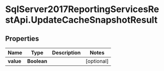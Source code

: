 # SqlServer2017ReportingServicesRestApi.UpdateCacheSnapshotResult

## Properties
Name | Type | Description | Notes
------------ | ------------- | ------------- | -------------
**value** | **Boolean** |  | [optional] 


